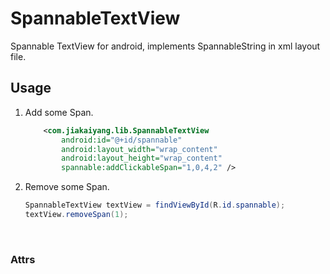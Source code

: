 # SpannableTextView
Spannable TextView for android, implements SpannableString in xml layout file.





## Usage

1. Add some Span.

   ```xml
       <com.jiakaiyang.lib.SpannableTextView
           android:id="@+id/spannable"
           android:layout_width="wrap_content"
           android:layout_height="wrap_content"
           spannable:addClickableSpan="1,0,4,2" />
   ```

2. Remove some Span.

   ```java
   SpannableTextView textView = findViewById(R.id.spannable);
   textView.removeSpan(1);
   ```

   ​

### Attrs

